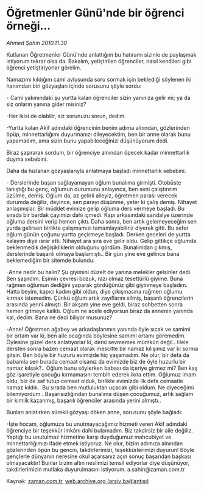 # Öğretmenler Günü'nde bir öğrenci örneği...

*Ahmed Şahin 2010.11.30*

<td class="columnist-detail">
<p>Kutlanan Öğretmenler Günü'nde anlattığım bu hatıramı sizinle de paylaşmak istiyorum tekrar olsa da. Bakalım, yetiştirilen öğrenciler, nasıl kendileri gibi öğrenci yetiştiriyorlar görelim.</p>
<p><p>Namazımı kıldığım cami avlusunda soru sormak için beklediği söylenen iki hanımdan biri gözyaşları içinde sorusunu şöyle sordu:
<p>- Cami yakınındaki şu yurtta kalan öğrenciler sizin yanınıza gelir mi; ya da siz onların yanına gider misiniz?
<p>-Her ikisi de olabilir, siz sorunuzu sorun, dedim.
<p>-Yurtta kalan Akif adındaki öğrencinin benim adıma alnından, gözlerinden öpüp, minnettarlığımı duyurmanızı dileyecektim, ben bir anne olarak bunu yapamadım, ama sizin bunu yapabileceğinizi düşünüyorum dedi.
<p>Biraz şaşırarak sordum, bir öğrenciye alnından öpecek kadar minnettarlık duyma sebebini.
<p>Daha da hızlanan gözyaşlarıyla anlatmaya başladı minnettarlık sebebini.
<p>- Derslerinde başarı sağlayamayan oğlum bunalıma girmişti. Otobüste tanıştığı bu genç, oğlumun durumunu anlayınca, ben seni çalıştırırım üzülme, demiş. Oğlum da, az gelirli aileyiz, öğretmen parası verecek durumda değiliz, deyince, sen parayı düşünme, yeter ki çalış demiş. Nihayet anlaşmışlar. Bir müddet evimize gelip oğluma ders vermeye başladı. Bu sırada bir bardak çayımızı dahi içmedi. Kapı arkasındaki sandalye üzerinde oğluma dersini verip hemen çıktı. Daha sonra, ben artık gelemeyeceğim sen yurda gelirsen birlikte çalışmamızı tamamlayabiliriz diyerek gitti. Bu sefer oğlum günün çoğunu yurtta geçirmeye başladı. Derken geceleri de yurtta kalayım diye ısrar etti. Nihayet ara sıra eve gelir oldu. Gelip gittikçe oğlumda beklenmedik değişikliklerin olduğunu gördüm. Bunalımdan çıkmış, derslerinde başarılı olmaya başlamıştı.. Bir gün yine eve gelince bana beklemediğim bir sitemde bulundu:
<p>-Anne nedir bu halin? Şu giyimini düzelt de yanına melekler gelsinler dedi. Ben şaşırdım. Eşimin çevresi bozuk, razı olmaz tesettürlü giyime. Buna rağmen oğlumun dediğini yaparak gördüğünüz gibi giyinmeye başladım. Hatta beyim, kapıcı kadını gibi oldun, diye çıkışmasına rağmen oğlumu kırmak istemedim. Çünkü oğlum artık zayıflarını silmiş, başarılı öğrencilerin arasında yerini almıştı. Bir akşam yine eve geldi, biraz sohbetten sonra hemen gitmeye kalktı. Oğlum ne acele ediyorsun biraz da annenin yanında kal, dedim. Bana ne dedi biliyor musunuz?
<p>-Anne! Öğretmen ağabey ve arkadaşlarımın yanında öyle sıcak ve samimi bir ortam var ki, ben aile ocağında böylesine samimi ortamı göremedim. Öylesine güzel ders anlatıyorlar ki, dersi sevmemek mümkün değil.. Hele dersten sonra bazen cemaat olarak mescitte bir namaz kılışımız var ki sorma gitsin. Ben böyle bir huzuru evimizde hiç yaşamadım. Ne olur, bir defa da babamla sen burada cemaat olsanız da evimizde biz de öyle huzurlu bir namaz kılsak?.. Oğlum bunu söylerken babası da içeriye girmez mi? Ben kaş göz işaretiyle çocuğu kırmamasını tembih ederek ikna ettim. Oğlumuz imam oldu, biz de saf tutup cemaat olduk, birlikte evimizde ilk defa cemaatle namaz kıldık.. Bu sırada ben mutluluktan uçacak gibi oldum. Ne diyeceğimi bilemiyordum.. Başarısızlığından bunalıma düşen çocuğumuz, artık sağlam bir kimlik kazanmış, başarılı öğrenciler arasında yerini almıştı..
<p>Bunları anlatırken sürekli gözyaşı döken anne, sorusunu şöyle bağladı:
<p>-İşte hocam, oğlumuza bu unutmayacağımız hizmeti veren Akif adındaki öğrenciye bir teşekkür imkânı dahi bulamadım. Biz takdirsiz bir aile değiliz. Yaptığı bu unutulmaz hizmetine karşı duyduğumuz mahcubiyet ve minnettarlığımızı ifade etmek istiyoruz. Ne olur, bizim adımıza alnından gözlerinden öpün bu gencin, takdirlerimizi, teşekkürlerimizi duyurun! Böyle gençlerle dünyanın neresine okul açarsanız açın sonuç başarıdan başkası olmayacaktır! Bunlar bizim altın neslimizi temsil ediyorlar diye düşünüyor, takdirlerimizin mutlaka duyurulmasını istiyorum. a.sahin@zaman.com.tr</p>
<a href="http://web.archive.org/web/20101204170444/mailto:a.sahin@zaman.com.tr">
</a></p></p></p></p></p></p></p></p></p></p></p></td>

Kaynak: [zaman.com.tr](http://zaman.com.tr/yazar.do?yazino=1058684), [web.archive.org (arşiv bağlantısı)](http://web.archive.org/web/20101204170444/http://www.zaman.com.tr:80/yazar.do?yazino=1058684)

